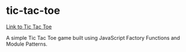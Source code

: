 # tic-tac-toe
[Link to Tic Tac Toe](https://c-yip.github.io/tic-tac-toe/)

A simple Tic Tac Toe game built using JavaScript Factory Functions and Module Patterns.